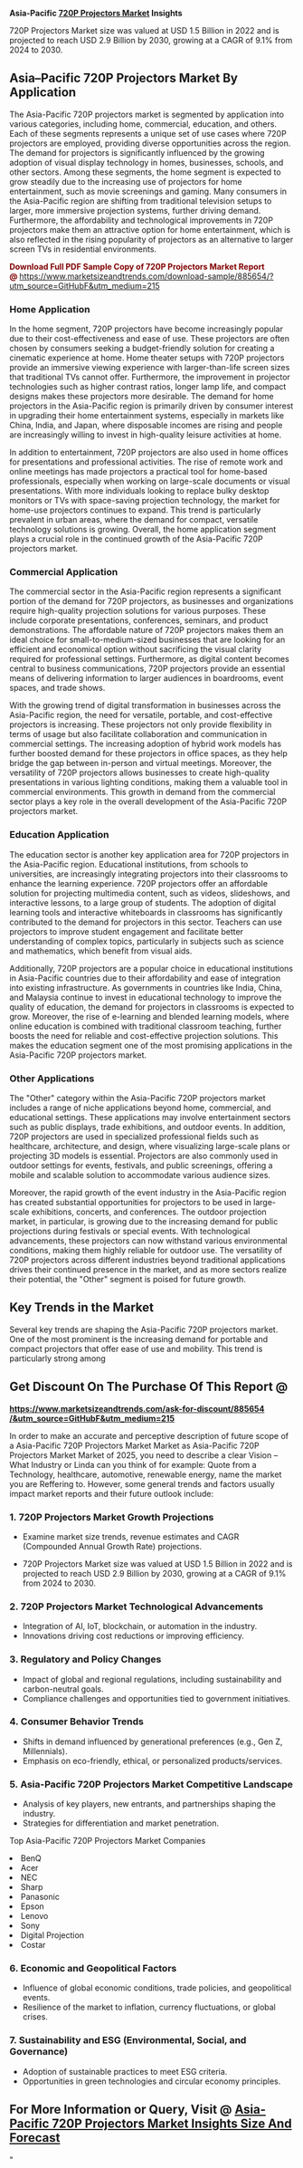 <p><strong>Asia-Pacific&nbsp;<a href=""https://www.marketsizeandtrends.com/download-sample/885654/&amp;utm_source=GitHubF&amp;utm_medium=215"">720P Projectors Market</a> Insights</strong></p><p>720P Projectors Market size was valued at USD 1.5 Billion in 2022 and is projected to reach USD 2.9 Billion by 2030, growing at a CAGR of 9.1% from 2024 to 2030.</p><p><h2>Asia–Pacific 720P Projectors Market By Application</h2><p>The Asia-Pacific 720P projectors market is segmented by application into various categories, including home, commercial, education, and others. Each of these segments represents a unique set of use cases where 720P projectors are employed, providing diverse opportunities across the region. The demand for projectors is significantly influenced by the growing adoption of visual display technology in homes, businesses, schools, and other sectors. Among these segments, the home segment is expected to grow steadily due to the increasing use of projectors for home entertainment, such as movie screenings and gaming. Many consumers in the Asia-Pacific region are shifting from traditional television setups to larger, more immersive projection systems, further driving demand. Furthermore, the affordability and technological improvements in 720P projectors make them an attractive option for home entertainment, which is also reflected in the rising popularity of projectors as an alternative to larger screen TVs in residential environments.</p><p><p><strong><span style="color: #800000;">Download Full PDF Sample Copy of 720P Projectors Market Report @</span>&nbsp;</strong><a href="https://www.marketsizeandtrends.com/download-sample/885654/?utm_source=GitHubF&amp;utm_medium=215" target="_blank">https://www.marketsizeandtrends.com/download-sample/885654/?utm_source=GitHubF&amp;utm_medium=215</a></p></p><h3>Home Application</h3><p>In the home segment, 720P projectors have become increasingly popular due to their cost-effectiveness and ease of use. These projectors are often chosen by consumers seeking a budget-friendly solution for creating a cinematic experience at home. Home theater setups with 720P projectors provide an immersive viewing experience with larger-than-life screen sizes that traditional TVs cannot offer. Furthermore, the improvement in projector technologies such as higher contrast ratios, longer lamp life, and compact designs makes these projectors more desirable. The demand for home projectors in the Asia-Pacific region is primarily driven by consumer interest in upgrading their home entertainment systems, especially in markets like China, India, and Japan, where disposable incomes are rising and people are increasingly willing to invest in high-quality leisure activities at home.</p><p>In addition to entertainment, 720P projectors are also used in home offices for presentations and professional activities. The rise of remote work and online meetings has made projectors a practical tool for home-based professionals, especially when working on large-scale documents or visual presentations. With more individuals looking to replace bulky desktop monitors or TVs with space-saving projection technology, the market for home-use projectors continues to expand. This trend is particularly prevalent in urban areas, where the demand for compact, versatile technology solutions is growing. Overall, the home application segment plays a crucial role in the continued growth of the Asia-Pacific 720P projectors market.</p><h3>Commercial Application</h3><p>The commercial sector in the Asia-Pacific region represents a significant portion of the demand for 720P projectors, as businesses and organizations require high-quality projection solutions for various purposes. These include corporate presentations, conferences, seminars, and product demonstrations. The affordable nature of 720P projectors makes them an ideal choice for small-to-medium-sized businesses that are looking for an efficient and economical option without sacrificing the visual clarity required for professional settings. Furthermore, as digital content becomes central to business communications, 720P projectors provide an essential means of delivering information to larger audiences in boardrooms, event spaces, and trade shows.</p><p>With the growing trend of digital transformation in businesses across the Asia-Pacific region, the need for versatile, portable, and cost-effective projectors is increasing. These projectors not only provide flexibility in terms of usage but also facilitate collaboration and communication in commercial settings. The increasing adoption of hybrid work models has further boosted demand for these projectors in office spaces, as they help bridge the gap between in-person and virtual meetings. Moreover, the versatility of 720P projectors allows businesses to create high-quality presentations in various lighting conditions, making them a valuable tool in commercial environments. This growth in demand from the commercial sector plays a key role in the overall development of the Asia-Pacific 720P projectors market.</p><h3>Education Application</h3><p>The education sector is another key application area for 720P projectors in the Asia-Pacific region. Educational institutions, from schools to universities, are increasingly integrating projectors into their classrooms to enhance the learning experience. 720P projectors offer an affordable solution for projecting multimedia content, such as videos, slideshows, and interactive lessons, to a large group of students. The adoption of digital learning tools and interactive whiteboards in classrooms has significantly contributed to the demand for projectors in this sector. Teachers can use projectors to improve student engagement and facilitate better understanding of complex topics, particularly in subjects such as science and mathematics, which benefit from visual aids.</p><p>Additionally, 720P projectors are a popular choice in educational institutions in Asia-Pacific countries due to their affordability and ease of integration into existing infrastructure. As governments in countries like India, China, and Malaysia continue to invest in educational technology to improve the quality of education, the demand for projectors in classrooms is expected to grow. Moreover, the rise of e-learning and blended learning models, where online education is combined with traditional classroom teaching, further boosts the need for reliable and cost-effective projection solutions. This makes the education segment one of the most promising applications in the Asia-Pacific 720P projectors market.</p><h3>Other Applications</h3><p>The "Other" category within the Asia-Pacific 720P projectors market includes a range of niche applications beyond home, commercial, and educational settings. These applications may involve entertainment sectors such as public displays, trade exhibitions, and outdoor events. In addition, 720P projectors are used in specialized professional fields such as healthcare, architecture, and design, where visualizing large-scale plans or projecting 3D models is essential. Projectors are also commonly used in outdoor settings for events, festivals, and public screenings, offering a mobile and scalable solution to accommodate various audience sizes.</p><p>Moreover, the rapid growth of the event industry in the Asia-Pacific region has created substantial opportunities for projectors to be used in large-scale exhibitions, concerts, and conferences. The outdoor projection market, in particular, is growing due to the increasing demand for public projections during festivals or special events. With technological advancements, these projectors can now withstand various environmental conditions, making them highly reliable for outdoor use. The versatility of 720P projectors across different industries beyond traditional applications drives their continued presence in the market, and as more sectors realize their potential, the "Other" segment is poised for future growth.</p><h2>Key Trends in the Market</h2><p>Several key trends are shaping the Asia-Pacific 720P projectors market. One of the most prominent is the increasing demand for portable and compact projectors that offer ease of use and mobility. This trend is particularly strong among</p><h2><strong>Get Discount On The Purchase Of This Report @&nbsp;</strong></h2><p><strong><a href=""https://www.marketsizeandtrends.com/ask-for-discount/885654/&amp;utm_source=GitHubF&amp;utm_medium=215"" target=""_blank"">https://www.marketsizeandtrends.com/ask-for-discount/885654<br />/&amp;utm_source=GitHubF&amp;utm_medium=215</a></strong></p><p>In order to make an accurate and perceptive description of future scope of a Asia-Pacific&nbsp;720P Projectors Market Market as Asia-Pacific&nbsp;720P Projectors Market Market of 2025, you need to describe a clear Vision &ndash; What Industry or Linda can you think of for example: Quote from a Technology, healthcare, automotive, renewable energy, name the market you are Reffering to. However, some general trends and factors usually impact market reports and their future outlook include:</p><h3>1.&nbsp;<strong>720P Projectors Market Growth Projections</strong></h3><ul><li>Examine market size trends, revenue estimates and CAGR (Compounded Annual Growth Rate) projections.</li><li><p>720P Projectors Market size was valued at USD 1.5 Billion in 2022 and is projected to reach USD 2.9 Billion by 2030, growing at a CAGR of 9.1% from 2024 to 2030.</p></li></ul><h3>2.&nbsp;<strong>720P Projectors Market Technological Advancements</strong></h3><ul><li>Integration of AI, IoT, blockchain, or automation in the industry.</li><li>Innovations driving cost reductions or improving efficiency.</li></ul><h3>3.&nbsp;<strong>Regulatory and Policy Changes</strong></h3><ul><li>Impact of global and regional regulations, including sustainability and carbon-neutral goals.</li><li>Compliance challenges and opportunities tied to government initiatives.</li></ul><h3>4.&nbsp;<strong>Consumer Behavior Trends</strong></h3><ul><li>Shifts in demand influenced by generational preferences (e.g., Gen Z, Millennials).</li><li>Emphasis on eco-friendly, ethical, or personalized products/services.</li></ul><h3>5.&nbsp;<strong>Asia-Pacific 720P Projectors Market Competitive Landscape</strong></h3><ul><li>Analysis of key players, new entrants, and partnerships shaping the industry.</li><li>Strategies for differentiation and market penetration.</li></ul><p data-pm-slice=""1 1 []"">Top Asia-Pacific 720P Projectors Market Companies</p><div data-test-id=""""><p><li>BenQ</li><li> Acer</li><li> NEC</li><li> Sharp</li><li> Panasonic</li><li> Epson</li><li> Lenovo</li><li> Sony</li><li> Digital Projection</li><li> Costar</li></p></div><h3>6.&nbsp;<strong>Economic and Geopolitical Factors</strong></h3><ul><li>Influence of global economic conditions, trade policies, and geopolitical events.</li><li>Resilience of the market to inflation, currency fluctuations, or global crises.</li></ul><h3>7.&nbsp;<strong>Sustainability and ESG (Environmental, Social, and Governance)</strong></h3><ul><li>Adoption of sustainable practices to meet ESG criteria.</li><li>Opportunities in green technologies and circular economy principles.</li></ul><h2><strong>For More Information or Query, Visit @&nbsp;</strong><a href=""https://www.verifiedmarketreports.com/product/720p-projectors-market/"" target=""_blank"">Asia-Pacific 720P Projectors Market Insights Size And Forecast</a></h2>"
